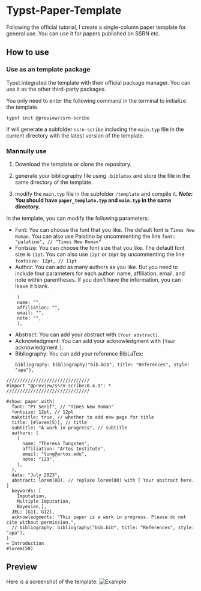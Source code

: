 # Typst-Paper-Template

Following the official tutorial, I create a single-column paper template for general use. You can use it for papers published on SSRN etc.

## How to use

### Use as an template package

Typst integrated the template with their official package manager. You can use it as the other third-party packages.

You only need to enter the following command in the terminal to initialize the template.
```
typst init @preview/ssrn-scribe
```
If will generate a subfolder `ssrn-scribe` including the `main.typ` file in the current directory with the latest version of the template.

### Mannully use

1. Download the template or clone the repository.

2. generate your bibliography file using `.biblatex` and store the file in the same directory of the template.

3. modify the `main.typ` file in the subfolder `/template` and compile it.
   ***Note:* You should have `paper_template.typ` and `main.typ` in the same directory.**

In the template, you can modify the following parameters:

* Font: You can choose the font that you like. The default font is `Times New Roman`. You can also use Palatino by uncommenting the line `font: "palatino", // "Times New Roman"`
* Fontsize: You can choose the font size that you like. The default font size is `11pt`. You can also use `12pt` or `10pt` by uncommenting the line `fontsize: 12pt, // 11pt`
* Author: You can add as many authors as you like. But you need to include four parameters for each author: name, affiliation, email, and note within parentheses. If you don't have the information, you can leave it blank.

```
    (
    name: "",
    affiliation: "",
    email: "",
    note: "",
    ),
```

* Abstract: You can add your abstract with `[Your abstract]`.
* Acknowledgment: You can add your acknowledgment with `[Your `acknowledgment `]`.
* Bibliography: You can add your reference BibLaTex:
  ```
  bibliography: bibliography("bib.bib", title: "References", style: "apa"),
  ```

```
///////////////////////////////
#import "@preview/ssrn-scribe:0.4.9": *
///////////////////////////////

#show: paper.with(
  font: "PT Serif", // "Times New Roman"
  fontsize: 12pt, // 12pt
  maketitle: true, // whether to add new page for title
  title: [#lorem(5)], // title 
  subtitle: "A work in progress", // subtitle
  authors: (
    (
      name: "Theresa Tungsten",
      affiliation: "Artos Institute",
      email: "tung@artos.edu",
      note: "123",
    ),
  ),
  date: "July 2023",
  abstract: lorem(80), // replace lorem(80) with [ Your abstract here. ]
  keywords: [
    Imputation,
    Multiple Imputation,
    Bayesian,],
  JEL: [G11, G12],
  acknowledgments: "This paper is a work in progress. Please do not cite without permission.", 
  // bibliography: bibliography("bib.bib", title: "References", style: "apa"),
)
= Introduction
#lorem(50)

```

## Preview

Here is a screenshot of the template:
![Example](https://minioapi.pjx.ac.cn/img1/2024/03/63ce084e2a43bc2e7e31bd79315a0fb5.png)

